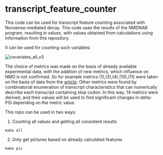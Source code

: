 # transcript_feature_counter

This code can be used for transcript feature counting associated with Nonsense-mediated decay. This code uses the results of the NMDNAR program, resulting in values, with values obtained from calculations using information from this repository. 

It can be used for counting such variables:

![covariates_all_v3](https://user-images.githubusercontent.com/111967607/233170420-b02d2c7d-510a-4a88-bf3a-f323e5a0e4ed.png)

The choice of metrics was made on the basis of already available experimental data, with the addition of new metrics, which influence on NMD is not confirmed. So for example metrics (1),(3),(4),(10),(11) were taken on the basis of data from the [article](https://www.cell.com/molecular-cell/pdf/S1097-2765(19)30361-2.pdf). Other metrics were found by combinatorial enumeration of transcript characteristics that can numerically describe each transcript containing stop codon. In this way, 14 metrics were derived, and their values will be used to find significant changes in delta-PSI depending on the metric value. 

This repo can be used in two ways:

1. Counting all values and getting all consistent results
```
make all
```
2. Only get pictures based on already calculated features
```
make pic
```
